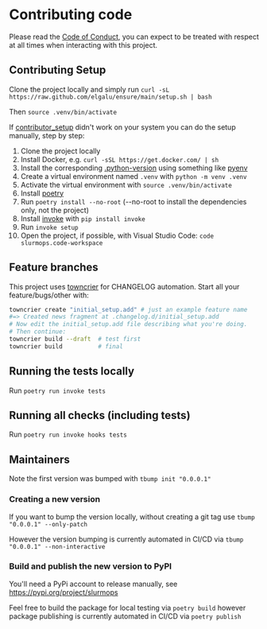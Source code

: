 # Contributing code

Please read the [Code of Conduct](https://github.com/spulec/moto/blob/master/CODE_OF_CONDUCT.md), you
can expect to be treated with respect at all times when interacting with this project.

## Contributing Setup

Clone the project locally and simply run `curl -sL https://raw.github.com/elgalu/ensure/main/setup.sh | bash`

Then `source .venv/bin/activate`

If [contributor_setup](contributing/contributor_setup.sh) didn't work on your system you can do the setup
manually, step by step:

1. Clone the project locally
1. Install Docker, e.g. `curl -sSL https://get.docker.com/ | sh`
1. Install the corresponding [.python-version](./.python-version) using something
   like [pyenv](https://github.com/pyenv/pyenv)
1. Create a virtual environment named `.venv` with `python -m venv .venv`
1. Activate the virtual environment with `source .venv/bin/activate`
1. Install [poetry](https://poetry.eustace.io/docs/#installation)
1. Run `poetry install --no-root` (--no-root to install the dependencies only, not the project)
1. Install [invoke](https://www.pyinvoke.org/installing.html) with `pip install invoke`
1. Run `invoke setup`
1. Open the project, if possible, with Visual Studio Code: `code slurmops.code-workspace`

## Feature branches

This project uses [towncrier](https://github.com/twisted/towncrier) for CHANGELOG automation.
Start all your feature/bugs/other with:

```sh
towncrier create "initial_setup.add" # just an example feature name
#=> Created news fragment at .changelog.d/initial_setup.add
# Now edit the initial_setup.add file describing what you're doing.
# Then continue:
towncrier build --draft  # test first
towncrier build          # final
```

## Running the tests locally

Run `poetry run invoke tests`

## Running all checks (including tests)

Run `poetry run invoke hooks tests`

## Maintainers

Note the first version was bumped with `tbump init "0.0.0.1"`

### Creating a new version

If you want to bump the version locally, without creating a git tag use `tbump "0.0.0.1" --only-patch`

However the version bumping is currently automated in CI/CD via `tbump "0.0.0.1" --non-interactive`

### Build and publish the new version to PyPI

You'll need a PyPi account to release manually, see <https://pypi.org/project/slurmops>

Feel free to build the package for local testing via `poetry build` however package publishing is
currently automated in CI/CD via `poetry publish`
